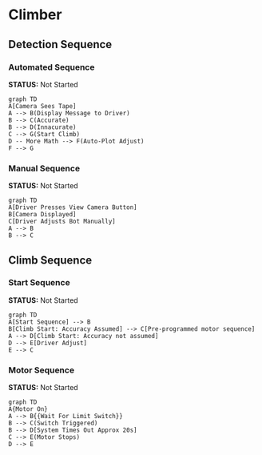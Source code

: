 # Climber

## Detection Sequence

### Automated Sequence

**STATUS:** Not Started

```mermaid
graph TD
A[Camera Sees Tape]
A --> B(Display Message to Driver)
B --> C(Accurate)
B --> D(Innacurate)
C --> G(Start Climb)
D -- More Math --> F(Auto-Plot Adjust)
F --> G

```

### Manual Sequence

**STATUS:** Not Started

```mermaid
graph TD
A[Driver Presses View Camera Button]
B[Camera Displayed]
C[Driver Adjusts Bot Manually]
A --> B
B --> C
```

## Climb Sequence

### Start Sequence
**STATUS:** Not Started
```mermaid
graph TD
A[Start Sequence] --> B
B[Climb Start: Accuracy Assumed] --> C[Pre-programmed motor sequence]
A --> D[Climb Start: Accuracy not assumed]
D --> E[Driver Adjust]
E --> C
```

### Motor Sequence
**STATUS:** Not Started
```mermaid
graph TD
A{Motor On}
A --> B{{Wait For Limit Switch}}
B --> C(Switch Triggered)
B --> D[System Times Out Approx 20s]
C --> E(Motor Stops)
D --> E
```